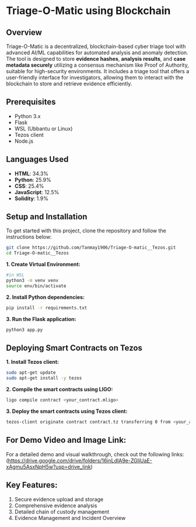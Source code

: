 # Triage-O-Matic using Blockchain

## Overview
Triage-O-Matic is a decentralized, blockchain-based cyber triage tool with advanced AI/ML capabilities for automated analysis and anomaly detection. The tool is designed to store **evidence hashes**, **analysis results**, and **case metadata securely** utilizing a consensus mechanism like Proof of Authority, suitable for high-security environments. It includes a triage tool that offers a user-friendly interface for investigators, allowing them to interact with the blockchain to store and retrieve evidence efficiently.


## Prerequisites

- Python 3.x
- Flask
- WSL (Ubbantu or Linux)
- Tezos client
- Node.js

## Languages Used

- **HTML**: 34.3%
- **Python**: 25.9%
- **CSS**: 25.4%
- **JavaScript**: 12.5%
- **Solidity**: 1.9%

## Setup and Installation

To get started with this project, clone the repository and follow the instructions below:

```bash
git clone https://github.com/Tanmay1906/Triage-O-matic__Tezos.git
cd Triage-O-matic__Tezos
```

**1. Create Virtual Environment:**
```bash
#in WSL
python3 -m venv venv
source env/bin/activate  
```
**2. Install Python dependencies:**
```bash
pip install -r requirements.txt
```
**3. Run the Flask application:**
```bash
python3 app.py
```

## Deploying Smart Contracts on Tezos
**1. Install Tezos client:**
```bash
sudo apt-get update
sudo apt-get install -y tezos
```
**2. Compile the smart contracts using LIGO:**
```bash
ligo compile contract <your_contract.mligo>
```
**3. Deploy the smart contracts using Tezos client:**
```bash
tezos-client originate contract contract.tz transferring 0 from <your_account> running '<your_compiled_contract.tz>'
```

## For Demo Video and Image Link:
For a detailed demo and visual walkthrough, check out the following links:(https://drive.google.com/drive/folders/16inLdIA9e-ZGIiUaE-xAgmu5AsxNpH5w?usp=drive_link)


## Key Features:
1. Secure evidence upload and storage
2. Comprehensive evidence analysis
3. Detailed chain of custody management
4. Evidence Management and Incident Overview


